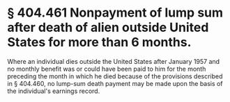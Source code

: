 # § 404.461   Nonpayment of lump sum after death of alien outside United States for more than 6 months.

Where an individual dies outside the United States after January 1957 and no monthly benefit was or could have been paid to him for the month preceding the month in which he died because of the provisions described in § 404.460, no lump-sum death payment may be made upon the basis of the individual's earnings record.




